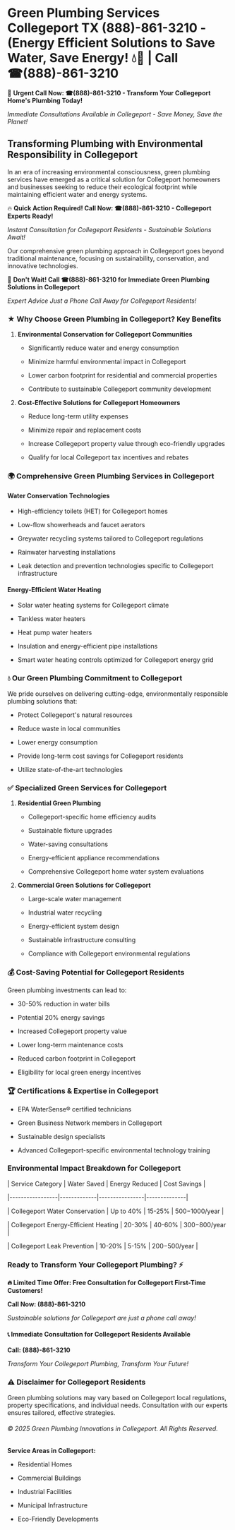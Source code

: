 # Green Plumbing Services Collegeport TX (888)-861-3210 - (Energy Efficient Solutions to Save Water, Save Energy! 💧🌿 | Call ☎(888)-861-3210

🚨 **Urgent Call Now: ☎(888)-861-3210 - Transform Your Collegeport Home's Plumbing Today!**
*Immediate Consultations Available in Collegeport - Save Money, Save the Planet!*

## Transforming Plumbing with Environmental Responsibility in Collegeport

In an era of increasing environmental consciousness, green plumbing services have emerged as a critical solution for Collegeport homeowners and businesses seeking to reduce their ecological footprint while maintaining efficient water and energy systems. 

🔥 **Quick Action Required! Call Now: ☎(888)-861-3210 - Collegeport Experts Ready!**
*Instant Consultation for Collegeport Residents - Sustainable Solutions Await!*

Our comprehensive green plumbing approach in Collegeport goes beyond traditional maintenance, focusing on sustainability, conservation, and innovative technologies.

🚨 **Don't Wait! Call ☎(888)-861-3210 for Immediate Green Plumbing Solutions in Collegeport**
*Expert Advice Just a Phone Call Away for Collegeport Residents!*

### ★ Why Choose Green Plumbing in Collegeport? Key Benefits

1. **Environmental Conservation for Collegeport Communities** 
   - Significantly reduce water and energy consumption
   - Minimize harmful environmental impact in Collegeport
   - Lower carbon footprint for residential and commercial properties
   - Contribute to sustainable Collegeport community development

2. **Cost-Effective Solutions for Collegeport Homeowners** 
   - Reduce long-term utility expenses
   - Minimize repair and replacement costs
   - Increase Collegeport property value through eco-friendly upgrades
   - Qualify for local Collegeport tax incentives and rebates

### 🌍 Comprehensive Green Plumbing Services in Collegeport

#### Water Conservation Technologies
- High-efficiency toilets (HET) for Collegeport homes
- Low-flow showerheads and faucet aerators
- Greywater recycling systems tailored to Collegeport regulations
- Rainwater harvesting installations
- Leak detection and prevention technologies specific to Collegeport infrastructure

#### Energy-Efficient Water Heating
- Solar water heating systems for Collegeport climate
- Tankless water heaters
- Heat pump water heaters
- Insulation and energy-efficient pipe installations
- Smart water heating controls optimized for Collegeport energy grid

### 💧 Our Green Plumbing Commitment to Collegeport

We pride ourselves on delivering cutting-edge, environmentally responsible plumbing solutions that:
- Protect Collegeport's natural resources
- Reduce waste in local communities
- Lower energy consumption
- Provide long-term cost savings for Collegeport residents
- Utilize state-of-the-art technologies

### ✅ Specialized Green Services for Collegeport

1. **Residential Green Plumbing**
   - Collegeport-specific home efficiency audits
   - Sustainable fixture upgrades
   - Water-saving consultations
   - Energy-efficient appliance recommendations
   - Comprehensive Collegeport home water system evaluations

2. **Commercial Green Solutions for Collegeport**
   - Large-scale water management
   - Industrial water recycling
   - Energy-efficient system design
   - Sustainable infrastructure consulting
   - Compliance with Collegeport environmental regulations

### 💰 Cost-Saving Potential for Collegeport Residents

Green plumbing investments can lead to:
- 30-50% reduction in water bills
- Potential 20% energy savings
- Increased Collegeport property value
- Lower long-term maintenance costs
- Reduced carbon footprint in Collegeport
- Eligibility for local green energy incentives

### 🏆 Certifications & Expertise in Collegeport

- EPA WaterSense® certified technicians
- Green Business Network members in Collegeport
- Sustainable design specialists
- Advanced Collegeport-specific environmental technology training

### Environmental Impact Breakdown for Collegeport

| Service Category | Water Saved | Energy Reduced | Cost Savings |
|-----------------|-------------|----------------|--------------|
| Collegeport Water Conservation | Up to 40% | 15-25% | $500-$1000/year |
| Collegeport Energy-Efficient Heating | 20-30% | 40-60% | $300-$800/year |
| Collegeport Leak Prevention | 10-20% | 5-15% | $200-$500/year |

### Ready to Transform Your Collegeport Plumbing? ⚡

**🔥 Limited Time Offer: Free Consultation for Collegeport First-Time Customers!**

**Call Now: (888)-861-3210**
*Sustainable solutions for Collegeport are just a phone call away!*

#### 📞 Immediate Consultation for Collegeport Residents Available

**Call: (888)-861-3210**
*Transform Your Collegeport Plumbing, Transform Your Future!*

### ⚠️ Disclaimer for Collegeport Residents

Green plumbing solutions may vary based on Collegeport local regulations, property specifications, and individual needs. Consultation with our experts ensures tailored, effective strategies.

###### © 2025 Green Plumbing Innovations in Collegeport. All Rights Reserved.

**Service Areas in Collegeport:** 
- Residential Homes
- Commercial Buildings
- Industrial Facilities
- Municipal Infrastructure
- Eco-Friendly Developments